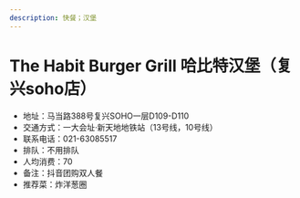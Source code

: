 ```yaml
---
description: 快餐；汉堡
---
```


# The Habit Burger Grill 哈比特汉堡（复兴soho店）

* 地址：马当路388号复兴SOHO一层D109-D110
* 交通方式：一大会址·新天地地铁站（13号线，10号线）
* 联系电话：021-63085517
* 排队：不用排队
* 人均消费：70
* 备注：抖音团购双人餐
* 推荐菜：炸洋葱圈
